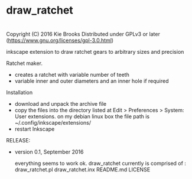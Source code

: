 # draw_ratchet
#
Copyright (C) 2016 Kie Brooks
Distributed under GPLv3 or later (https://www.gnu.org/licenses/gpl-3.0.html)

inkscape extension to draw ratchet gears to arbitrary sizes and precision

Ratchet maker.
- creates a ratchet with variable number of teeth
- variable inner and outer diameters and an inner hole if required

Installation
- download and unpack the archive file
- copy the files into the directory listed at Edit > Preferences > System: User extensions.
  on my debian linux box the file path is ~/.config/inkscape/extensions/
- restart Inkscape

RELEASE:

- version 0.1, September 2016

  everything seems to work ok.
  draw_ratchet currently is comprised of :
    draw_ratchet.pl
    draw_ratchet.inx
    README.md
    LICENSE
